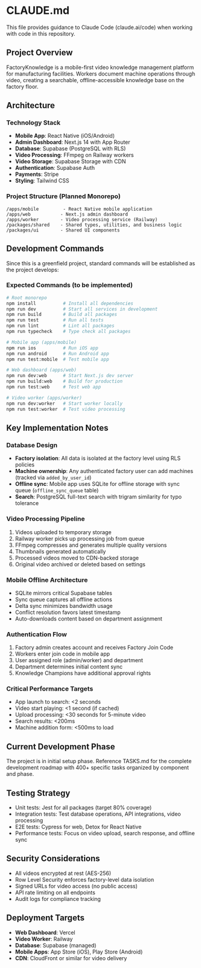 # CLAUDE.md

This file provides guidance to Claude Code (claude.ai/code) when working with code in this repository.

## Project Overview

FactoryKnowledge is a mobile-first video knowledge management platform for manufacturing facilities. Workers document machine operations through video, creating a searchable, offline-accessible knowledge base on the factory floor.

## Architecture

### Technology Stack
- **Mobile App**: React Native (iOS/Android)
- **Admin Dashboard**: Next.js 14 with App Router
- **Database**: Supabase (PostgreSQL with RLS)
- **Video Processing**: FFmpeg on Railway workers
- **Video Storage**: Supabase Storage with CDN
- **Authentication**: Supabase Auth
- **Payments**: Stripe
- **Styling**: Tailwind CSS

### Project Structure (Planned Monorepo)
```
/apps/mobile         - React Native mobile application
/apps/web           - Next.js admin dashboard
/apps/worker        - Video processing service (Railway)
/packages/shared    - Shared types, utilities, and business logic
/packages/ui        - Shared UI components
```

## Development Commands

Since this is a greenfield project, standard commands will be established as the project develops:

### Expected Commands (to be implemented)
```bash
# Root monorepo
npm install          # Install all dependencies
npm run dev          # Start all services in development
npm run build        # Build all packages
npm run test         # Run all tests
npm run lint         # Lint all packages
npm run typecheck    # Type check all packages

# Mobile app (apps/mobile)
npm run ios          # Run iOS app
npm run android      # Run Android app
npm run test:mobile  # Test mobile app

# Web dashboard (apps/web)
npm run dev:web      # Start Next.js dev server
npm run build:web    # Build for production
npm run test:web     # Test web app

# Video worker (apps/worker)
npm run dev:worker   # Start worker locally
npm run test:worker  # Test video processing
```

## Key Implementation Notes

### Database Design
- **Factory isolation**: All data is isolated at the factory level using RLS policies
- **Machine ownership**: Any authenticated factory user can add machines (tracked via `added_by_user_id`)
- **Offline sync**: Mobile app uses SQLite for offline storage with sync queue (`offline_sync_queue` table)
- **Search**: PostgreSQL full-text search with trigram similarity for typo tolerance

### Video Processing Pipeline
1. Videos uploaded to temporary storage
2. Railway worker picks up processing job from queue
3. FFmpeg compresses and generates multiple quality versions
4. Thumbnails generated automatically
5. Processed videos moved to CDN-backed storage
6. Original video archived or deleted based on settings

### Mobile Offline Architecture
- SQLite mirrors critical Supabase tables
- Sync queue captures all offline actions
- Delta sync minimizes bandwidth usage
- Conflict resolution favors latest timestamp
- Auto-downloads content based on department assignment

### Authentication Flow
1. Factory admin creates account and receives Factory Join Code
2. Workers enter join code in mobile app
3. User assigned role (admin/worker) and department
4. Department determines initial content sync
5. Knowledge Champions have additional approval rights

### Critical Performance Targets
- App launch to search: <2 seconds
- Video start playing: <1 second (if cached)
- Upload processing: <30 seconds for 5-minute video
- Search results: <200ms
- Machine addition form: <500ms to load

## Current Development Phase

The project is in initial setup phase. Reference TASKS.md for the complete development roadmap with 400+ specific tasks organized by component and phase.

## Testing Strategy

- Unit tests: Jest for all packages (target 80% coverage)
- Integration tests: Test database operations, API integrations, video processing
- E2E tests: Cypress for web, Detox for React Native
- Performance tests: Focus on video upload, search response, and offline sync

## Security Considerations

- All videos encrypted at rest (AES-256)
- Row Level Security enforces factory-level data isolation
- Signed URLs for video access (no public access)
- API rate limiting on all endpoints
- Audit logs for compliance tracking

## Deployment Targets

- **Web Dashboard**: Vercel
- **Video Worker**: Railway
- **Database**: Supabase (managed)
- **Mobile Apps**: App Store (iOS), Play Store (Android)
- **CDN**: CloudFront or similar for video delivery